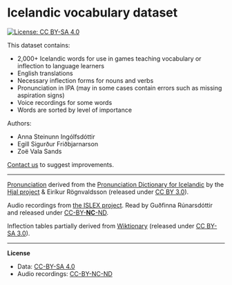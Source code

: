 # Icelandic vocabulary dataset

[![License: CC BY-SA 4.0](https://img.shields.io/badge/License-CC%20BY--SA%204.0-lightgrey.svg)](https://creativecommons.org/licenses/by-sa/4.0/)

This dataset contains:

- 2,000+ Icelandic words for use in games teaching vocabulary or inflection to language learners
- English translations
- Necessary inflection forms for nouns and verbs
- Pronunciation in IPA (may in some cases contain errors such as missing aspiration signs)
- Voice recordings for some words
- Words are sorted by level of importance

Authors:

- Anna Steinunn Ingólfsdóttir
- Egill Sigurður Friðbjarnarson
- Zoë Vala Sands

[Contact us](mailto:egillsigurdur@gmail.com) to suggest improvements.

---

[Pronunciation](https://github.com/egilll/icelandic-pronunciation-dataset) derived from the [Pronunciation Dictionary for Icelandic](http://malfong.is/?pg=framburdur&lang=en) by the [Hjal project](http://www.malfong.is/index.php?pg=hjal&lang=en) & Eiríkur Rögnvaldsson (released under [CC BY 3.0](https://creativecommons.org/licenses/by/3.0/)).

Audio recordings from [the ISLEX project](http://malfong.is/?pg=islexrecordings). Read by Guðfinna Rúnarsdóttir and released under [CC-BY-**NC**-ND](https://creativecommons.org/licenses/by-nc-nd/2.0/).

Inflection tables partially derived from [Wiktionary](https://en.wiktionary.org) (released under [CC BY-SA 3.0](https://creativecommons.org/licenses/by-sa/3.0/)).

---

**License**

- Data: [CC-BY-SA 4.0](https://creativecommons.org/licenses/by-sa/4.0/)
- Audio recordings: [CC-BY-NC-ND](https://creativecommons.org/licenses/by-nc-nd/2.0/)